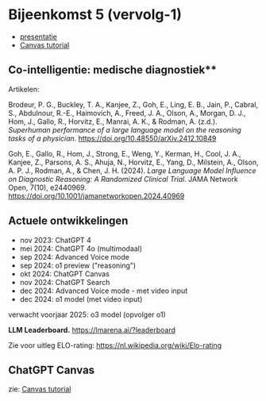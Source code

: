 # Bijeenkomst 5 (vervolg-1)

* [presentatie](https://docs.google.com/presentation/d/1BKgeo0WIjPRK8DsvCD-xeIK2zfxAKo63ZTSELtZO5lg/edit?usp=sharing)
* [Canvas tutorial](#canvas-tutorial)

## Co-intelligentie: medische diagnostiek**

Artikelen:

Brodeur, P. G., Buckley, T. A., Kanjee, Z., Goh, E., Ling, E. B., Jain, P., Cabral, S., Abdulnour, R.-E., Haimovich, A., Freed, J. A., Olson, A., Morgan, D. J., Hom, J., Gallo, R., Horvitz, E., Manrai, A. K., & Rodman, A. (z.d.). *Superhuman performance of a large language model on the reasoning tasks of a physician*. https://doi.org/10.48550/arXiv.2412.10849

Goh, E., Gallo, R., Hom, J., Strong, E., Weng, Y., Kerman, H., Cool, J. A., Kanjee, Z., Parsons, A. S., Ahuja, N., Horvitz, E., Yang, D., Milstein, A., Olson, A. P. J., Rodman, A., & Chen, J. H. (2024). *Large Language Model Influence on Diagnostic Reasoning: A Randomized Clinical Trial*. JAMA Network Open, 7(10), e2440969. https://doi.org/10.1001/jamanetworkopen.2024.40969

## Actuele ontwikkelingen

* nov 2023: ChatGPT 4
* mei 2024: ChatGPT 4o (multimodaal)
* sep 2024: Advanced Voice mode
* sep 2024: o1 preview ("reasoning")
* okt 2024: ChatGPT Canvas
* nov 2024: ChatGPT Search
* dec 2024: Advanced Voice mode - met video input
* dec 2024: o1 model (met video input)

verwacht voorjaar 2025: o3 model (opvolger o1)

**LLM Leaderboard.** https://lmarena.ai/?leaderboard 

Zie voor uitleg ELO-rating: https://nl.wikipedia.org/wiki/Elo-rating

## ChatGPT Canvas

zie: [Canvas tutorial](#canvas-tutorial)

